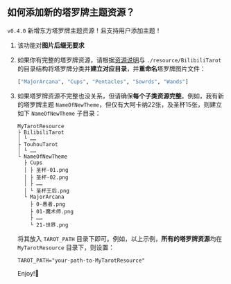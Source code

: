 ## 如何添加新的塔罗牌主题资源？

`v0.4.0` 新增东方塔罗牌主题资源！且支持用户添加主题！

1. 该功能对**图片后缀无要求**

2. 如果你有完整的塔罗牌资源，请根据[资源说明](./README.md#资源说明)与 `./resource/BilibiliTarot` 的目录结构将塔罗牌分类并**建立对应目录**，并**重命名**塔罗牌图片文件：

   ```python
   ["MajorArcana", "Cups", "Pentacles", "Sowrds", "Wands"]
   ```

3. 如果塔罗牌资源不完整也没关系，但请确保**每个子类资源完整**。例如，我有新的塔罗牌主题 `NameOfNewTheme`，但仅有大阿卡纳22张，及圣杯15张，则建立如下 `NameOfNewTheme` 子目录：

   ```
   MyTarotResource
   ├ BilibiliTarot
   │ └ ……
   ├ TouhouTarot
   │ └ ……
   └ NameOfNewTheme
     ├ Cups
     │ ├ 圣杯-01.png
     │ ├ 圣杯-02.png
     │ ├ ……
     │ └ 圣杯王后.png
     └ MajorArcana
       ├ 0-愚者.png
       ├ 01-魔术师.png
       ├ ……
       └ 21-世界.png
   ```

   将其放入 `TAROT_PATH` 目录下即可。例如，以上示例，**所有的塔罗牌资源**均在 `MyTarotResource` 目录下，则设置：

   ```
   TAROT_PATH="your-path-to-MyTarotResource"
   ```

   Enjoy!🥳
